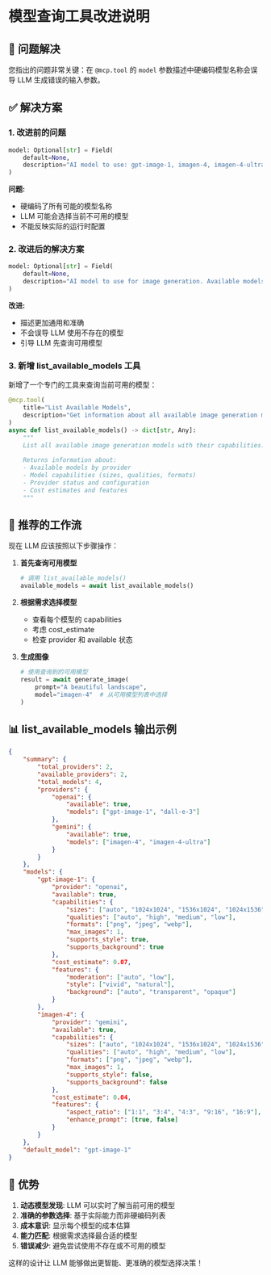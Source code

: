 # 模型查询工具改进说明

## 🎯 问题解决

您指出的问题非常关键：在 `@mcp.tool` 的 `model` 参数描述中硬编码模型名称会误导 LLM 生成错误的输入参数。

## ✅ 解决方案

### 1. 改进前的问题
```python
model: Optional[str] = Field(
    default=None,
    description="AI model to use: gpt-image-1, imagen-4, imagen-4-ultra, imagen-3, dall-e-3, dall-e-2. If not specified, uses configured default model."
)
```

**问题:** 
- 硬编码了所有可能的模型名称
- LLM 可能会选择当前不可用的模型
- 不能反映实际的运行时配置

### 2. 改进后的解决方案
```python
model: Optional[str] = Field(
    default=None,
    description="AI model to use for image generation. Available models depend on configured providers. If not specified, uses the configured default model."
)
```

**改进:**
- 描述更加通用和准确
- 不会误导 LLM 使用不存在的模型
- 引导 LLM 先查询可用模型

### 3. 新增 list_available_models 工具

新增了一个专门的工具来查询当前可用的模型：

```python
@mcp.tool(
    title="List Available Models",
    description="Get information about all available image generation models and their capabilities"
)
async def list_available_models() -> dict[str, Any]:
    """
    List all available image generation models with their capabilities.
    
    Returns information about:
    - Available models by provider
    - Model capabilities (sizes, qualities, formats)
    - Provider status and configuration
    - Cost estimates and features
    """
```

## 🔄 推荐的工作流

现在 LLM 应该按照以下步骤操作：

1. **首先查询可用模型**
   ```python
   # 调用 list_available_models()
   available_models = await list_available_models()
   ```

2. **根据需求选择模型**
   - 查看每个模型的 capabilities
   - 考虑 cost_estimate
   - 检查 provider 和 available 状态

3. **生成图像**
   ```python
   # 使用查询到的可用模型
   result = await generate_image(
       prompt="A beautiful landscape",
       model="imagen-4"  # 从可用模型列表中选择
   )
   ```

## 📊 list_available_models 输出示例

```json
{
    "summary": {
        "total_providers": 2,
        "available_providers": 2,
        "total_models": 4,
        "providers": {
            "openai": {
                "available": true,
                "models": ["gpt-image-1", "dall-e-3"]
            },
            "gemini": {
                "available": true,
                "models": ["imagen-4", "imagen-4-ultra"]
            }
        }
    },
    "models": {
        "gpt-image-1": {
            "provider": "openai",
            "available": true,
            "capabilities": {
                "sizes": ["auto", "1024x1024", "1536x1024", "1024x1536"],
                "qualities": ["auto", "high", "medium", "low"],
                "formats": ["png", "jpeg", "webp"],
                "max_images": 1,
                "supports_style": true,
                "supports_background": true
            },
            "cost_estimate": 0.07,
            "features": {
                "moderation": ["auto", "low"],
                "style": ["vivid", "natural"],
                "background": ["auto", "transparent", "opaque"]
            }
        },
        "imagen-4": {
            "provider": "gemini",
            "available": true,
            "capabilities": {
                "sizes": ["auto", "1024x1024", "1536x1024", "1024x1536"],
                "qualities": ["auto", "high", "medium", "low"],
                "formats": ["png", "jpeg", "webp"],
                "max_images": 1,
                "supports_style": false,
                "supports_background": false
            },
            "cost_estimate": 0.04,
            "features": {
                "aspect_ratio": ["1:1", "3:4", "4:3", "9:16", "16:9"],
                "enhance_prompt": [true, false]
            }
        }
    },
    "default_model": "gpt-image-1"
}
```

## 🎉 优势

1. **动态模型发现**: LLM 可以实时了解当前可用的模型
2. **准确的参数选择**: 基于实际能力而非硬编码列表
3. **成本意识**: 显示每个模型的成本估算
4. **能力匹配**: 根据需求选择最合适的模型
5. **错误减少**: 避免尝试使用不存在或不可用的模型

这样的设计让 LLM 能够做出更智能、更准确的模型选择决策！